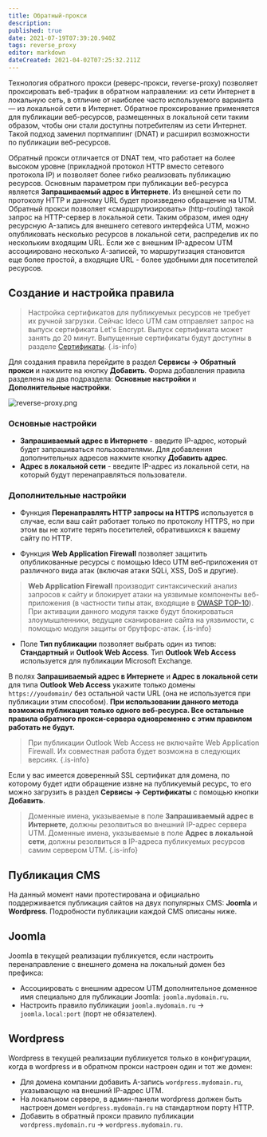 ```yaml
---
title: Обратный-прокси
description: 
published: true
date: 2021-07-19T07:39:20.940Z
tags: reverse_proxy
editor: markdown
dateCreated: 2021-04-02T07:25:32.211Z
---
```


Технология обратного прокси (реверс-прокси, reverse-proxy) позволяет проксировать веб-трафик в обратном направлении: из сети Интернет в локальную сеть, в отличие от наиболее часто используемого варианта — из локальной сети в Интернет.
Обратное проксирование применяется для публикации веб-ресурсов, размещенных в локальной сети таким образом, чтобы они стали доступны потребителям из сети Интернет. Такой подход заменил портмаппинг (DNAT) и расширил возможности по публикации веб-ресурсов.

Обратный прокси отличается от DNAT тем, что работает на более высоком уровне (прикладной протокол HTTP вместо сетевого протокола IP) и позволяет более гибко реализовать публикацию ресурсов. Основным параметром при публикации веб-ресурса является **Запрашиваемый адрес в Интернете**. Из внешней сети по протоколу HTTP и данному URL будет произведено обращение на UTM. Обратный прокси позволяет «смаршрутизировать» (http-routing) такой запрос на HTTP-сервер в локальной сети. Таким образом, имея одну ресурсную A-запись для внешнего сетевого интерфейса UTM, можно опубликовать несколько ресурсов в локальной сети, распределив их по нескольким входящим URL. Если же с внешним IP-адресом UTM ассоциировано несколько A-записей, то маршрутизация становится еще более простой, а входящие URL - более удобными для посетителей ресурсов.


## Создание и настройка правила

> Настройка сертификатов для публикуемых ресурсов не требует их ручной загрузки. Сейчас Ideco UTM сам отправляет запрос на выпуск сертификата Let's Encrypt. Выпуск сертификата может занять до 20 минут.
> Выпущенные сертификаты будут доступны в разделе [Сертификаты](/Настройка/Сервисы/Сертификаты/Общая-информация-о-сертификатах).
{.is-info}


Для создания правила перейдите в раздел **Сервисы -> Обратный прокси** и нажмите на кнопку **Добавить**.
Форма добавления правила разделена на два подраздела: **Основные настройки** и **Дополнительные настройки**.

![reverse-proxy.png](/reverse-proxy.png)

### Основные настройки

- **Запрашиваемый адрес в Интернете** - введите IP-адрес, который будет запрашиваться пользователями. Для добавления дополнительных адресов нажмите кнопку **Добавить адрес**.
- **Адрес в локальной сети** - введите IP-адрес из локальной сети, на который будут перенаправляться пользователи.

### Дополнительные настройки

- Функция **Перенаправлять HTTP запросы на HTTPS** используется в случае, если ваш сайт работает только по протоколу HTTPS, но при этом вы не хотите терять посетителей, обратившихся к вашему сайту по HTTP.

- Функция **Web Application Firewall** позволяет защитить опубликованные ресурсы с помощью Ideco UTM веб-приложения от различного вида атак (включая атаки SQLi, XSS, DoS и другие).

> **Web Application Firewall** производит синтаксический анализ запросов к сайту и блокирует атаки на уязвимые компоненты веб-приложения (в частности типы атак, входящие в [OWASP TOP-10](https://owasp.org/www-project-top-ten/)).
При активации данного модуля также будут блокироваться злоумышленники, ведущие сканирование сайта на уязвимости, с помощью модуля защиты от брутфорс-атак.
{.is-info}

- Поле **Тип публикации** позволяет выбрать один из типов: **Стандартный** и **Outlook Web Access**. Тип **Outlook Web Access** используется для публикации Microsoft Exchange.

В полях **Запрашиваемый адрес в Интернете** и **Адрес в локальной сети** для типа **Outlook Web Access** укажите только домены `https://youdomain/` без остальной части URL (она не используется при публикации этим способом). **При использовании данного метода возможна публикация только одного веб-ресурса. Все остальные правила обратного прокси-сервера одновременно с этим правилом работать не будут.**
> При публикации Outlook Web Access не включайте Web Application Firewall. Их совместная работа будет возможна в следующих версиях.
{.is-info}

Если у вас имеется доверенный SSL сертификат для домена, по которому будет идти обращение извне на публикуемый ресурс, то его можно загрузить в раздел **Сервисы -> Сертификаты** с помощью кнопки **Добавить**.

> Доменные имена, указываемые в поле **Запрашиваемый адрес в Интернете**, должны резолвиться во внешний IP-адрес сервера UTM.
Доменные имена, указываемые в поле **Адрес в локальной сети**, должны резолвиться в IP-адреса публикуемых ресурсов самим сервером UTM.
{.is-info}

## Публикация CMS

На данный момент нами протестирована и официально поддерживается публикация сайтов на двух популярных CMS: **Joomla** и **Wordpress**. Подробности публикации каждой CMS описаны ниже.

## Joomla

Joomla в текущей реализации публикуется, если настроить перенаправление с внешнего домена на локальный домен без префикса:

- Ассоциировать с внешним адресом UTM дополнительное доменное имя специально для публикации Joomla: `joomla.mydomain.ru`.
- Настроить правило публикации `joomla.mydomain.ru` -> `joomla.local:port` (порт не обязателен).

## Wordpress

Wordpress в текущей реализации публикуется только в конфигурации, когда в wordpress и в обратном прокси настроен один и тот же домен:

- Для домена компании добавить A-запись `wordpress.mydomain.ru`, указывающую на внешний IP-адрес UTM.
- На локальном cервере, в админ-панели wordpress должен быть настроен домен `wordpress.mydomain.ru` на стандартном порту HTTP.
- Добавить в обратный прокси правило публикации `wordpress.mydomain.ru` -> `wordpress.mydomain.ru`.